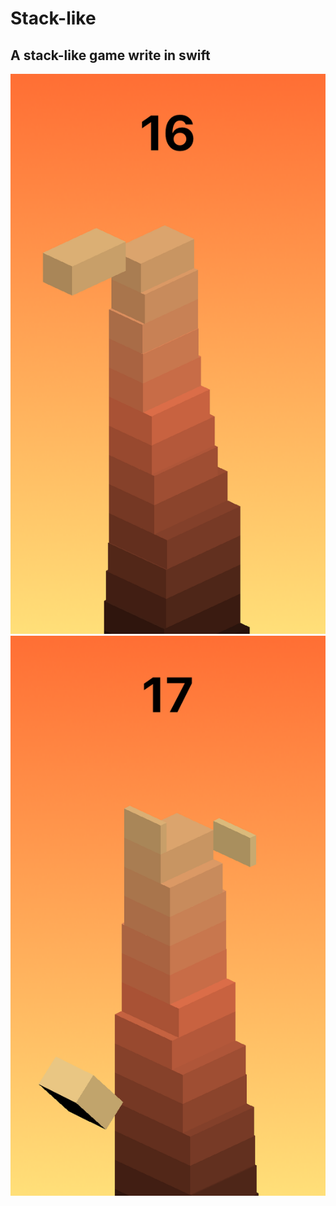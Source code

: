 # Stack-like
## A stack-like game write in swift 
![image](https://github.com/popduorz/Stack-like/raw/master/stack.png)
![image](https://github.com/popduorz/Stack-like/raw/master/physics.png)